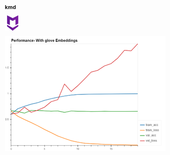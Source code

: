 ### kmd

![alt text](https://github.com/adam-p/markdown-here/raw/master/src/common/images/icon48.png)

![alt text](https://github.com/shanky221341/EVA/blob/master/Phase2/Assignment1/pl1.png)
